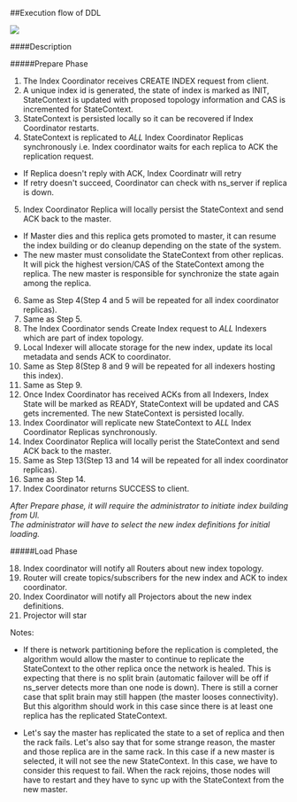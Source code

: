 ##Execution flow of DDL 


![](https://rawgithub.com/deepkaran/sandbox/master/indexing/images/DDLWorkflow.svg)

####Description

#####Prepare Phase

1. The Index Coordinator receives CREATE INDEX request from client.
2. A unique index id is generated, the state of index is marked as INIT, StateContext is updated with proposed topology information and CAS is incremented for StateContext.
3. StateContext is persisted locally so it can be recovered if Index Coordinator restarts.
4. StateContext is replicated to *ALL* Index Coordinator Replicas synchronously i.e. Index coordinator waits for each replica to ACK the replication request.
  -  If Replica doesn't reply with ACK, Index Coordinatr will retry
  -  If retry doesn't succeed, Coordinator can check with ns_server if replica is down.
5. Index Coordinator Replica will locally persist the StateContext and send ACK back to the master. 
  - If Master dies and this replica gets promoted to master, it can resume the index building or do cleanup depending on the state of the system.
  - The new master must consolidate the StateContext from other replicas. It will pick the highest version/CAS of the StateContext among the replica. The new master is responsible for synchronize the state again among the replica.
6. Same as Step 4(Step 4 and 5 will be repeated for all index coordinator replicas).
7. Same as Step 5.
8. The Index Coordinator sends Create Index request to *ALL* Indexers which are part of index topology. 
9. Local Indexer will allocate storage for the new index, update its local metadata and sends ACK to coordinator.
10. Same as Step 8(Step 8 and 9 will be repeated for all indexers hosting this index).
11. Same as Step 9.
12. Once Index Coordinator has received ACKs from all Indexers, Index State will be marked as READY, StateContext will be updated and CAS gets incremented. The new StateContext is persisted locally.
13. Index Coordinator will replicate new StateContext to *ALL* Index Coordinator Replicas synchronously.
14. Index Coordinator Replica will locally perist the StateContext and send ACK back to the master.
15. Same as Step 13(Step 13 and 14 will be repeated for all index coordinator replicas).
16. Same as Step 14.
17. Index Coordinator returns SUCCESS to client.


*After Prepare phase, it will require the administrator to initiate index building from UI. <br>
The administrator will have to select the new index definitions for initial loading.*

#####Load Phase

18. Index coordinator will notify all Routers about new index topology. 
19. Router will create topics/subscribers for the new index and ACK to index coordinator.
20. Index Coordinator will notify all Projectors about the new index definitions. 
21. Projector will star

Notes:

- If there is network partitioning before the replication is completed,
the algorithm would allow the master to continue to replicate the
StateContext to the other replica once the network is healed.  This is
expecting that there is no split brain (automatic failover will be off if
ns_server detects more than one node is down).  There is still a corner
case that split brain may still happen (the master looses connectivity).
But this algorithm should work in this case since there is at least one
replica has the replicated StateContext.

- Let's say the master has replicated the state to a set of replica and
then the rack fails.  Let's also say that for some strange reason, the
master and those replica are in the same rack.  In this case if a
new master is selected, it will not see the new StateContext.   In this
case, we have to consider this request to fail.  When the rack rejoins,
those nodes will have to restart and they have to sync up with the
StateContext from the new master.
